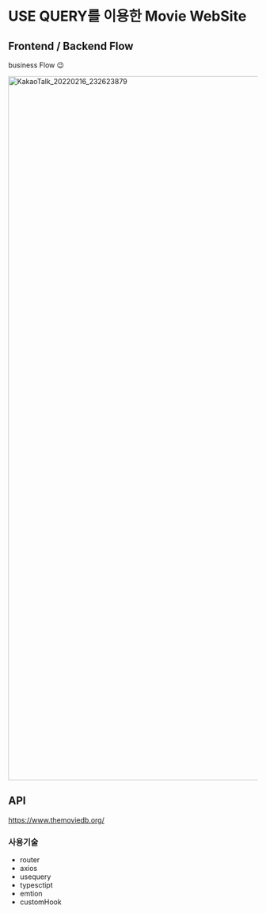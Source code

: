 # USE QUERY를 이용한 Movie WebSite

## Frontend / Backend Flow
business Flow 😉

<img width="1420" alt="KakaoTalk_20220216_232623879" src="https://user-images.githubusercontent.com/68492359/154285489-095175f5-1696-4155-9707-2f073cf935bd.png">


## API

https://www.themoviedb.org/

### 사용기술

- router
- axios
- usequery
- typesctipt
- emtion
- customHook
